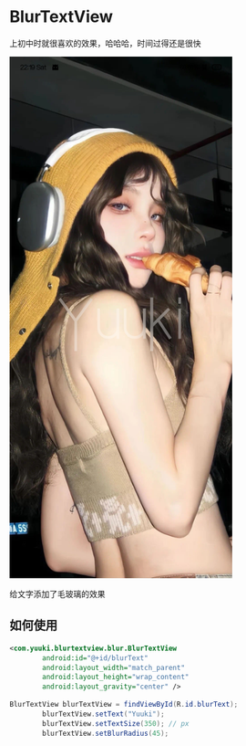 # BlurTextView


上初中时就很喜欢的效果，哈哈哈，时间过得还是很快


<img title="" src="./art/show.png" alt="show.png" width="391">



给文字添加了毛玻璃的效果



## 如何使用

```xml
<com.yuuki.blurtextview.blur.BlurTextView
        android:id="@+id/blurText"
        android:layout_width="match_parent"
        android:layout_height="wrap_content"
        android:layout_gravity="center" />
```

```java
BlurTextView blurTextView = findViewById(R.id.blurText);
        blurTextView.setText("Yuuki");
        blurTextView.setTextSize(350); // px
        blurTextView.setBlurRadius(45);

```


